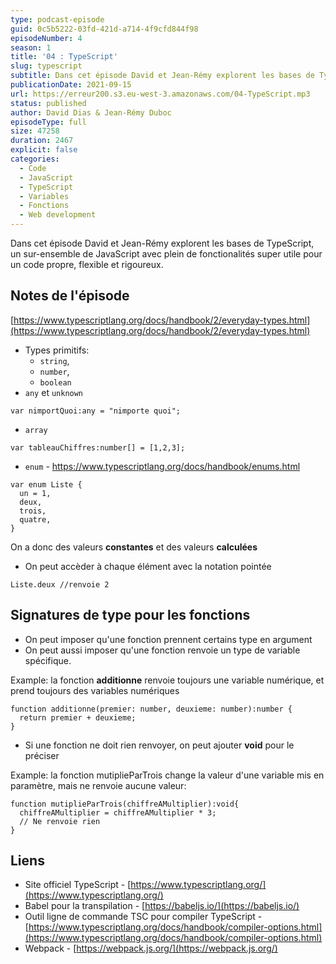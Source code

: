 ```yaml
---
type: podcast-episode
guid: 0c5b5222-03fd-421d-a714-4f9cfd844f98
episodeNumber: 4
season: 1
title: '04 : TypeScript'
slug: typescript
subtitle: Dans cet épisode David et Jean-Rémy explorent les bases de TypeScript, un sur-ensemble de JavaScript avec plein de fonctionalités super utile pour un code propre, flexible et rigoureux.
publicationDate: 2021-09-15
url: https://erreur200.s3.eu-west-3.amazonaws.com/04-TypeScript.mp3
status: published
author: David Dias & Jean-Rémy Duboc
episodeType: full
size: 47258
duration: 2467
explicit: false
categories:
  - Code
  - JavaScript
  - TypeScript
  - Variables
  - Fonctions
  - Web development
---
```


Dans cet épisode David et Jean-Rémy explorent les bases de TypeScript, un sur-ensemble de JavaScript avec plein de fonctionalités super utile pour un code propre, flexible et rigoureux.

## Notes de l'épisode

[https://www.typescriptlang.org/docs/handbook/2/everyday-types.html](https://www.typescriptlang.org/docs/handbook/2/everyday-types.html)

- Types primitifs:
  - `string`,
  - `number`,
  - `boolean`
- `any` et `unknown`

```tsx
var nimportQuoi:any = "nimporte quoi";
```

- `array`

```tsx
var tableauChiffres:number[] = [1,2,3];
```

- `enum` - https://www.typescriptlang.org/docs/handbook/enums.html

```tsx
var enum Liste {
  un = 1,
  deux,
  trois,
  quatre,
}
```

On a donc des valeurs **constantes** et des valeurs **calculées**

- On peut accèder à chaque élément avec la notation pointée

```tsx
Liste.deux //renvoie 2
```

## Signatures de type pour les fonctions

- On peut imposer qu'une fonction prennent certains type en argument
- On peut aussi imposer qu'une fonction renvoie un type de variable spécifique.

Example: la fonction **additionne** renvoie toujours une variable numérique, et prend toujours des variables numériques

```tsx
function additionne(premier: number, deuxieme: number):number {
  return premier + deuxieme;
}
```

- Si une fonction ne doit rien renvoyer, on peut ajouter **void** pour le préciser

Example: la fonction mutiplieParTrois  change la valeur d'une variable mis en paramètre, mais ne renvoie aucune valeur:

```tsx
function mutiplieParTrois(chiffreAMultiplier):void{
  chiffreAMultiplier = chiffreAMultiplier * 3;
  // Ne renvoie rien
}
```

## Liens

- Site officiel TypeScript - [https://www.typescriptlang.org/](https://www.typescriptlang.org/)
- Babel pour la transpilation - [https://babeljs.io/](https://babeljs.io/)
- Outil ligne de commande TSC pour compiler TypeScript - [https://www.typescriptlang.org/docs/handbook/compiler-options.html](https://www.typescriptlang.org/docs/handbook/compiler-options.html)
- Webpack - [https://webpack.js.org/](https://webpack.js.org/)